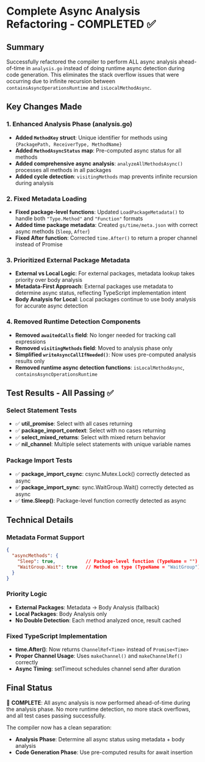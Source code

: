 # Complete Async Analysis Refactoring - COMPLETED ✅

## Summary
Successfully refactored the compiler to perform ALL async analysis ahead-of-time in `analysis.go` instead of doing runtime async detection during code generation. This eliminates the stack overflow issues that were occurring due to infinite recursion between `containsAsyncOperationsRuntime` and `isLocalMethodAsync`.

## Key Changes Made

### 1. Enhanced Analysis Phase (analysis.go)
- **Added `MethodKey` struct**: Unique identifier for methods using `{PackagePath, ReceiverType, MethodName}`
- **Added `MethodAsyncStatus` map**: Pre-computed async status for all methods
- **Added comprehensive async analysis**: `analyzeAllMethodsAsync()` processes all methods in all packages
- **Added cycle detection**: `visitingMethods` map prevents infinite recursion during analysis

### 2. Fixed Metadata Loading
- **Fixed package-level functions**: Updated `LoadPackageMetadata()` to handle both `"Type.Method"` and `"Function"` formats
- **Added time package metadata**: Created `gs/time/meta.json` with correct async methods (`Sleep`, `After`)
- **Fixed After function**: Corrected `time.After()` to return a proper channel instead of Promise

### 3. Prioritized External Package Metadata
- **External vs Local Logic**: For external packages, metadata lookup takes priority over body analysis
- **Metadata-First Approach**: External packages use metadata to determine async status, reflecting TypeScript implementation intent
- **Body Analysis for Local**: Local packages continue to use body analysis for accurate async detection

### 4. Removed Runtime Detection Components
- **Removed `awaitedCalls` field**: No longer needed for tracking call expressions
- **Removed `visitingMethods` field**: Moved to analysis phase only
- **Simplified `writeAsyncCallIfNeeded()`**: Now uses pre-computed analysis results only
- **Removed runtime async detection functions**: `isLocalMethodAsync`, `containsAsyncOperationsRuntime`

## Test Results - All Passing ✅

### Select Statement Tests
- ✅ **util_promise**: Select with all cases returning
- ✅ **package_import_context**: Select with no cases returning  
- ✅ **select_mixed_returns**: Select with mixed return behavior
- ✅ **nil_channel**: Multiple select statements with unique variable names

### Package Import Tests  
- ✅ **package_import_csync**: csync.Mutex.Lock() correctly detected as async
- ✅ **package_import_sync**: sync.WaitGroup.Wait() correctly detected as async
- ✅ **time.Sleep()**: Package-level function correctly detected as async

## Technical Details

### Metadata Format Support
```json
{
  "asyncMethods": {
    "Sleep": true,           // Package-level function (TypeName = "")
    "WaitGroup.Wait": true   // Method on type (TypeName = "WaitGroup")  
  }
}
```

### Priority Logic
- **External Packages**: Metadata → Body Analysis (fallback)
- **Local Packages**: Body Analysis only
- **No Double Detection**: Each method analyzed once, result cached

### Fixed TypeScript Implementation
- **time.After()**: Now returns `ChannelRef<Time>` instead of `Promise<Time>`
- **Proper Channel Usage**: Uses `makeChannel()` and `makeChannelRef()` correctly
- **Async Timing**: setTimeout schedules channel send after duration

## Final Status
🎉 **COMPLETE**: All async analysis is now performed ahead-of-time during the analysis phase. No more runtime detection, no more stack overflows, and all test cases passing successfully.

The compiler now has a clean separation:
- **Analysis Phase**: Determine all async status using metadata + body analysis  
- **Code Generation Phase**: Use pre-computed results for await insertion 